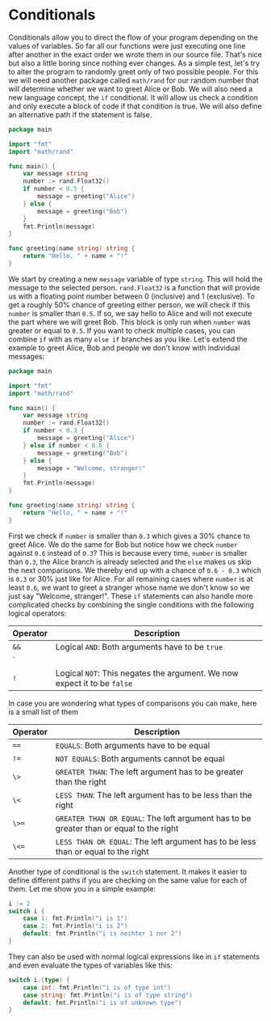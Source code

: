# Conditionals

Conditionals allow you to direct the flow of your program depending on the values of variables. So far all our functions
were just executing one line after another in the exact order we wrote them in our source file. That's nice but also a
little boring since nothing ever changes. As a simple test, let's try to alter the program to randomly greet only of two
possible people. For this we will need another package called `math/rand` for our random number that will determine
whether we want to greet Alice or Bob. We will also need a new language concept, the `if` conditional. It will allow us
check a condition and only execute a block of code if that condition is true. We will also define an alternative path if
the statement is false.

```go
package main

import "fmt"
import "math/rand"

func main() {
	var message string
	number := rand.Float32()
	if number < 0.5 {
		message = greeting("Alice")
	} else {
		message = greeting("Bob")
	}
	fmt.Println(message)
}

func greeting(name string) string {
	return "Hello, " + name + "!"
}
```

We start by creating a new `message` variable of type `string`. This will hold the message to the selected person.
`rand.Float32` is a function that will provide us with a floating point number between 0 (inclusive) and 1 (exclusive).
To get a roughly 50% chance of greeting either person, we will check if this `number` is smaller than `0.5`. If so, we
say hello to Alice and will not execute the part where we will greet Bob. This block is only run when `number` was
greater or equal to `0.5`. If you want to check multiple cases, you can combine `if` with as many `else if` branches as
you like. Let's extend the example to greet Alice, Bob and people we don't know with individual messages:

```go
package main

import "fmt"
import "math/rand"

func main() {
	var message string
	number := rand.Float32()
	if number < 0.3 {
		message = greeting("Alice")
	} else if number < 0.6 {
		message = greeting("Bob")
	} else {
		message = "Welcome, stranger!"
	}
	fmt.Println(message)
}

func greeting(name string) string {
	return "Hello, " + name + "!"
}
```

First we check if `number` is smaller than `0.3` which gives a 30% chance to greet Alice. We do the same for Bob but
notice how we check `number` against `0.6` instead of `0.3`? This is because every time, `number` is smaller than `0.3`,
the Alice branch is already selected and the `else` makes us skip the next comparisons. We thereby end up with a chance
of `0.6 - 0.3` which is `0.3` or 30% just like for Alice. For all remaining cases where `number` is at least `0.6`, we
want to greet a stranger whose name we don't know so we just say "Welcome, stranger!". These `if` statements can also
handle more complicated checks by combining the single conditions with the
following logical operators:

| Operator | Description                                                              |
|----------|--------------------------------------------------------------------------|
| `&&`     | Logical `AND`: Both arguments have to be `true`                          |
| `||`     | Logical `OR`: Either one or both arguments have to be `true`             |
| `!`      | Logical `NOT`: This negates the argument. We now expect it to be `false` |

In case you are wondering what types of comparisons you can make, here is a small list of them

| Operator | Description                                                                               |
|----------|-------------------------------------------------------------------------------------------|
| `==`     | `EQUALS`: Both arguments have to be equal                                                 |
| `!=`     | `NOT EQUALS`: Both arguments cannot be equal                                              |
| `\>`     | `GREATER THAN`: The left argument has to be greater than the right                        |
| `\<`     | `LESS THAN`: The left argument has to be less than the right                              |
| `\>=`    | `GREATER THAN OR EQUAL`: The left argument has to be greater than or equal to the right   |
| `\<=`    | `LESS THAN OR EQUAL`: The left argument has to be less than or equal to the right         |

Another type of conditional is the `switch` statement. It makes it easier to define different paths if you are checking
on the same value for each of them. Let me show you in a simple example:

```go
i := 2
switch i {
    case 1: fmt.Println("i is 1")
    case 2: fmt.Println("i is 2")
    default: fmt.Println("i is neihter 1 nor 2")
}


```

They can also be used with normal logical expressions like in `if` statements and even evaluate the types of variables
like this:

```go
switch i.(type) {
    case int: fmt.Println("i is of type int")
    case string: fmt.Println("i is of type string")
    default: fmt.Println("i is of unknown type")
}
```
